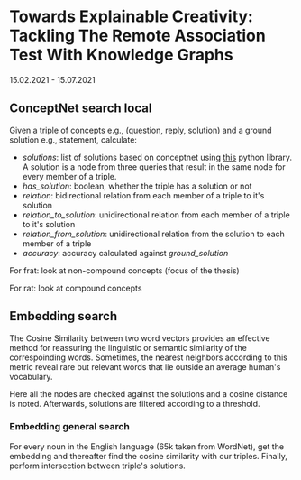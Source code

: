 # Towards Explainable Creativity: Tackling The Remote Association Test With Knowledge Graphs

15.02.2021 - 15.07.2021

## ConceptNet search local
Given a triple of concepts e.g., (question, reply, solution) and a ground solution e.g., statement, calculate:

- *solutions*: list of solutions based on conceptnet using [this](https://github.com/ldtoolkit/conceptnet-lite) python library. A solution is a node from three queries that result in the same node for every member of a triple.
- *has_solution*: boolean, whether the triple has a solution or not
- *relation*: bidirectional relation from each member of a triple to it's solution
- *relation_to_solution*: unidirectional relation from each member of a triple to it's solution
- *relation_from_solution*: unidirectional relation from the solution to each member of a triple
- *accuracy*: accuracy calculated against *ground_solution*

For frat: look at non-compound concepts (focus of the thesis)

For rat: look at compound concepts

## Embedding search
The Cosine Similarity between two word vectors provides an effective method for reassuring the linguistic or semantic similarity of the correspoinding words. Sometimes, the nearest neighbors according to this metric reveal rare but relevant words that lie outside an average human's vocabulary.

Here all the nodes are checked against the solutions and a cosine distance is noted. Afterwards, solutions are filtered according to a threshold.

### Embedding general search
For every noun in the English language (65k taken from WordNet), get the embedding and thereafter find the cosine similarity with our triples. Finally, perform intersection between triple's solutions.
